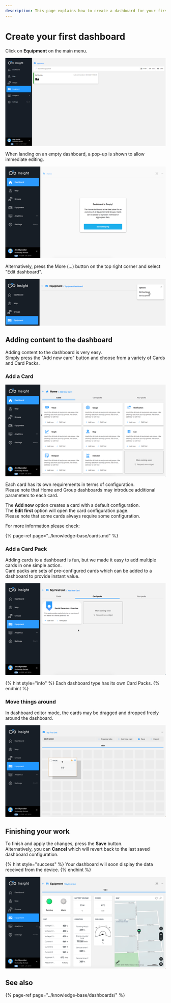 ```yaml
---
description: This page explains how to create a dashboard for your first unit.
---
```


# Create your first dashboard

Click on **Equipment** on the main menu.

![The green status indicates that data is being received from both devices.](../.gitbook/assets/image%20%2830%29.png)



When landing on an empty dashboard, a pop-up is shown to allow immediate editing.

![Empty Home dashboard](../.gitbook/assets/empty_home_dash.png)

Alternatively, press the More \(...\) button on the top right corner and select "Edit dashboard".

![More \(...\) button options](../.gitbook/assets/dash_equip_edit.png)

## Adding content to the dashboard

Adding content to the dashboard is very easy.   
Simply press the "Add new card" button and choose from a variety of Cards and Card Packs.

### Add a Card

![There is a great variety of cards to choose from.](../.gitbook/assets/dash_add_card.png)

Each card has its own requirements in terms of configuration.  
Please note that Home and Group dashboards may introduce additional parameters to each card.

The **Add now** option creates a card with a default configuration.  
The **Edit first** option will open the card configuration page.   
Please note that some cards always require some configuration.

For more information please check:

{% page-ref page="../knowledge-base/cards.md" %}

### Add a Card Pack

Adding cards to a dashboard is fun, but we made it easy to add multiple cards in one simple action.  
Card packs are sets of pre-configured cards which can be added to a dashboard to provide instant value.

![Choosing a Card Pack](../.gitbook/assets/dash_edit_card_packs.png)

{% hint style="info" %}
Each dashboard type has its own Card Packs.
{% endhint %}

### Move things around

In dashboard editor mode, the cards may be dragged and dropped freely around the dashboard.

![Dragging a Value card ](../.gitbook/assets/dash_edit_drag.png)

## Finishing your work

To finish and apply the changes, press the **Save** button.   
Alternatively, you can **Cancel** which will revert back to the last saved dashboard configuration.

{% hint style="success" %}
Your dashboard will soon display the data received from the device.
{% endhint %}

![Dashboard created with the &quot;Rental Generator - Overview&quot; Card pack](../.gitbook/assets/dash_finish.png)

## See also

{% page-ref page="../knowledge-base/dashboards/" %}

